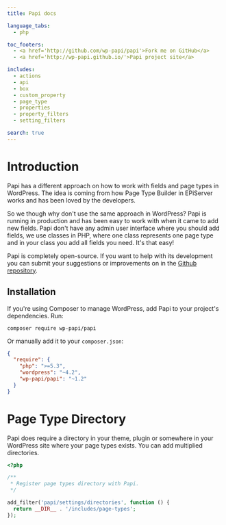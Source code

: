 ```yaml
---
title: Papi docs

language_tabs:
  - php

toc_footers:
  - <a href='http://github.com/wp-papi/papi'>Fork me on GitHub</a>
  - <a href='http://wp-papi.github.io/'>Papi project site</a>

includes:
  - actions
  - api
  - box
  - custom_property
  - page_type
  - properties
  - property_filters
  - setting_filters

search: true
---
```


# Introduction

Papi has a different approach on how to work with fields and page types in WordPress. The idea is coming from how Page Type Builder in EPiServer works and has been loved by the developers.

So we though why don't use the same approach in WordPress? Papi is  running in production and has been easy to work with when it came to add new fields. Papi don't have any admin user interface where you should add fields, we use classes in PHP, where one class represents one page type and in your class you add all fields you need. It's that easy!

Papi is completely open-source. If you want to help with its development you can submit your suggestions or improvements on in the [Github repository](https://github.com/wp-papi/papi).

## Installation

If you're using Composer to manage WordPress, add Papi to your project's dependencies. Run:

`composer require wp-papi/papi`

Or manually add it to your `composer.json`:

```json
{
  "require": {
    "php": ">=5.3",
    "wordpress": "~4.2",
    "wp-papi/papi": "~1.2"
  }
}
```

# Page Type Directory

Papi does require a directory in your theme, plugin or somewhere in your WordPress site where your page types exists. You can add multiplied directories.

```php
<?php

/**
 * Register page types directory with Papi.
 */

add_filter('papi/settings/directories', function () {
  return __DIR__ . '/includes/page-types';
});
```

